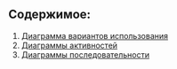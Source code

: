 ## Содержимое:
1) [Диаграмма вариантов использования](UseCases/README.md)  
2) [Диаграммы активностей](Activities/README.md)  
3) [Диаграммы последовательности](Sequence/README.md)  
